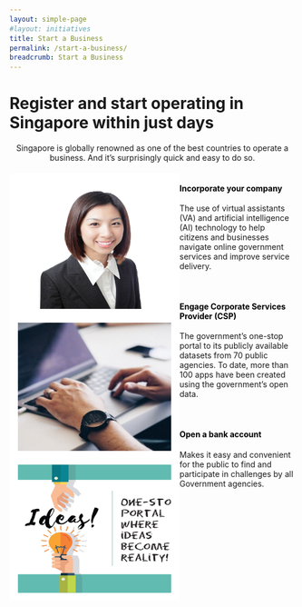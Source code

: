 ```yaml
---
layout: simple-page
#layout: initiatives
title: Start a Business
permalink: /start-a-business/
breadcrumb: Start a Business
---
```

<h1><div class="has-text-centered has-text-weight-bold">Register and start operating in Singapore within just days</div></h1>

<center>Singapore is globally renowned as one of the best countries to operate a business. And it’s surprisingly quick and easy to do so.</center>

<div>
<img src="/images/programmes/products-and-services/1.jpg" align="left" style="width:300px;height:250px;">
<h4 style="color:black"><br />Incorporate your company</h4>
<span style="font-size:100%;">The use of virtual assistants (VA) and artificial intelligence (AI) technology to help citizens and businesses navigate online government services and improve service delivery.</span>
</div>
<br />
<div>
<img src="/images/programmes/products-and-services/2.jpg" align="left" style="width:300px;height:250px;">
<h4 style="color:black"><br />Engage Corporate Services Provider (CSP)</h4>
<span style="font-size:100%;">The government’s one-stop portal to its publicly available datasets from 70 public agencies. To date, more than 100 apps have been created using the government’s open data.</span>
</div>
<br />
<div>
<img src="/images/programmes/products-and-services/3.jpg" align="left" style="width:300px;height:250px;">
<h4 style="color:black"><br />Open a bank account</h4>
<span style="font-size:100%;">Makes it easy and convenient for the public to find and participate in challenges by all Government agencies.</span>
<div>
